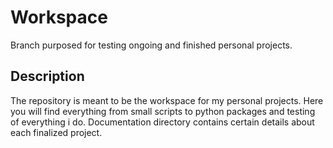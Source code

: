# Workspace

Branch purposed for testing ongoing and finished personal projects.

## Description

The repository is meant to be the workspace for my personal projects. Here you will find everything from small scripts to python packages and testing of everything i do. Documentation directory contains certain details about each finalized project.

